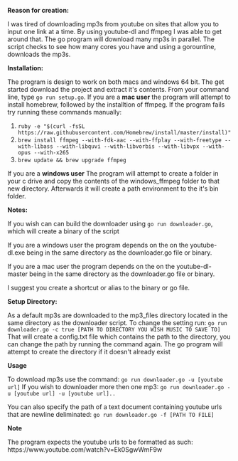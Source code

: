 <p><b>Reason for creation:</b></p>
<p>
  I was tired of downloading mp3s from youtube on sites that allow you to input one link at a time.  
  By using youtube-dl and ffmpeg I was able to get around that.  
  The go program will download many mp3s in parallel.  The script checks to see how many cores you have and using a gorountine, downloads the mp3s.
</p>

<p><b>Installation:</b></p>
<p>
  The program is design to work on both macs and windows 64 bit.  
  The get started download the project and extract it's contents.  
  From your command line, type <code>go run setup.go</code>.  
  If you are a <b>mac user</b> the program will attempt to install homebrew, followed by the installtion of ffmpeg.  
  If the program fails try running these commands manually:
  <ol>
    <li><code>ruby -e "$(curl -fsSL https://raw.githubusercontent.com/Homebrew/install/master/install)"</code></li>
    <li><code>brew install ffmpeg --with-fdk-aac --with-ffplay --with-freetype --with-libass --with-libquvi --with-libvorbis --with-libvpx --with-opus --with-x265</code></li>
    <li><code>brew update && brew upgrade ffmpeg</code></li>
  </ol>
  If you are a <b>windows user</b> The program will attempt to create a folder in your c drive and copy the contents of the windows_ffmpeg folder to that new directory.  Afterwards it will create a path environment to the it's bin folder.
</p>
<p><b>Notes:</b></p>
<p>
  If you wish can can build the downloader using <code>go run downloader.go</code>, which will create a binary of the script
</p>
<p>
  If you are a windows user the program depends on the on the youtube-dl.exe being in the same directory as the downloader.go file or binary.
</p>
<p>
  If you are a mac user the program depends on the on the youtube-dl-master being in the same directory as the downloader.go file or binary.
</p>
<p>
  I suggest you create a shortcut or alias to the binary or go file.
</p>
<p><b>Setup Directory:</b></p>
<p>
  As a default mp3s are downloaded to the mp3_files directory located in the same directory as the downloader script.  
  To change the setting run:
  <code>go run downloader.go -c true [PATH TO DIRECTORY YOU WISH MUSIC TO SAVE TO] </code>
  That will create a config.txt file which contains the path to the directory, you can change the path by running the command again.
  The go program will attempt to create the directory if it doesn't already exist
</p>

<p><b>Usage</b></p>
<p>
  To download mp3s use the command:
  <code>go run downloader.go -u [youtube url]</code>
  If you wish to downloader more then one mp3:
  <code>go run downloader.go -u [youtube url] -u [youtube url]..</code>
</p>
<p>
  You can also specify the path of a text document containing youtube urls that are newline deliminated:
  <code>go run downloader.go -f [PATH TO FILE]</code>
</p>
<p><b>Note</b></p>
<p>
  The program expects the youtube urls to be formatted as such: https://www.youtube.com/watch?v=Ek0SgwWmF9w
</p>